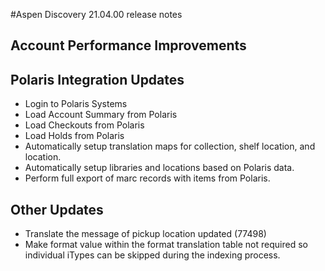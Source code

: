 #Aspen Discovery 21.04.00 release notes
## Account Performance Improvements


## Polaris Integration Updates
- Login to Polaris Systems
- Load Account Summary from Polaris
- Load Checkouts from Polaris
- Load Holds from Polaris
- Automatically setup translation maps for collection, shelf location, and location. 
- Automatically setup libraries and locations based on Polaris data. 
- Perform full export of marc records with items from Polaris. 

## Other Updates
- Translate the message of pickup location updated (77498)
- Make format value within the format translation table not required so individual iTypes can be skipped during the indexing process. 